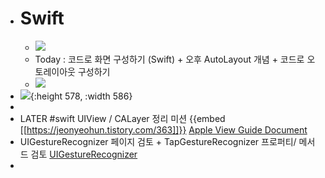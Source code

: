 - # Swift
	- ![](https://cdn.discordapp.com/attachments/1087563204307202090/1129283507525537872/SPOILER__2023-07-14_2.29.23.png)
	- Today : 코드로 화면 구성하기 (Swift) + 오후 AutoLayout 개념 + 코드로 오토레이아웃 구성하기
	- ![](https://cdn.discordapp.com/attachments/1087563204307202090/1129279700800385024/SPOILER__2023-07-14_2.11.57.png)
- ![](https://cdn.discordapp.com/attachments/1087563204307202090/1129308401181151243/image.png){:height 578, :width 586}
-
- LATER #swift UIView / CALayer 정리 미션 {{embed [[https://jeonyeohun.tistory.com/363]]}}
  [Apple View Guide Document](https://developer.apple.com/library/archive/documentation/WindowsViews/Conceptual/ViewPG_iPhoneOS/WindowsandViews/WindowsandViews.html#//apple_ref/doc/uid/TP40009503-CH2-SW9)
- UIGestureRecognizer 페이지 검토 + TapGestureRecognizer 프로퍼티/ 메서드 검토
  [UIGestureRecognizer](https://developer.apple.com/documentation/uikit/uigesturerecognizer)
-